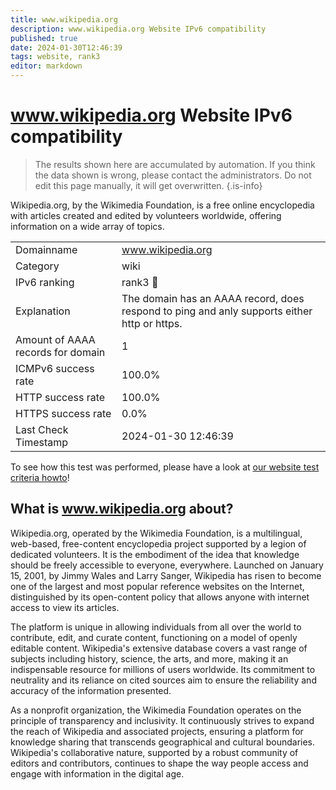 ```yaml
---
title: www.wikipedia.org
description: www.wikipedia.org Website IPv6 compatibility
published: true
date: 2024-01-30T12:46:39
tags: website, rank3
editor: markdown
---
```


# www.wikipedia.org Website IPv6 compatibility

> The results shown here are accumulated by automation. If you think the data shown is wrong, please contact the administrators. 
> Do not edit this page manually, it will get overwritten.
{.is-info}

Wikipedia.org, by the Wikimedia Foundation, is a free online encyclopedia with articles created and edited by volunteers worldwide, offering information on a wide array of topics.


|   |   |
| - | - |
| Domainname | www.wikipedia.org
| Category | wiki |
| IPv6 ranking | rank3 :3rd_place_medal: |
| Explanation | The domain has an AAAA record, does respond to ping and anly supports either http or https. |
| Amount of AAAA records for domain | 1 |
| ICMPv6 success rate | 100.0%|
| HTTP success rate | 100.0% |
| HTTPS success rate | 0.0% |
| Last Check Timestamp | 2024-01-30 12:46:39 |

To see how this test was performed, please have a look at [our website test criteria howto](/howto/testcriteria/website)!


## What is www.wikipedia.org about?
Wikipedia.org, operated by the Wikimedia Foundation, is a multilingual, web-based, free-content encyclopedia project supported by a legion of dedicated volunteers. It is the embodiment of the idea that knowledge should be freely accessible to everyone, everywhere. Launched on January 15, 2001, by Jimmy Wales and Larry Sanger, Wikipedia has risen to become one of the largest and most popular reference websites on the Internet, distinguished by its open-content policy that allows anyone with internet access to view its articles.

The platform is unique in allowing individuals from all over the world to contribute, edit, and curate content, functioning on a model of openly editable content. Wikipedia's extensive database covers a vast range of subjects including history, science, the arts, and more, making it an indispensable resource for millions of users worldwide. Its commitment to neutrality and its reliance on cited sources aim to ensure the reliability and accuracy of the information presented.

As a nonprofit organization, the Wikimedia Foundation operates on the principle of transparency and inclusivity. It continuously strives to expand the reach of Wikipedia and associated projects, ensuring a platform for knowledge sharing that transcends geographical and cultural boundaries. Wikipedia's collaborative nature, supported by a robust community of editors and contributors, continues to shape the way people access and engage with information in the digital age.
